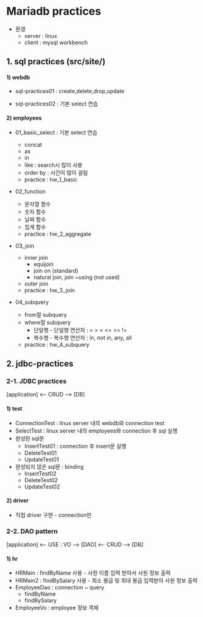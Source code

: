 # Mariadb practices

* 환경 
	* server : linux
	* client : mysql workbench

## 1. sql practices (src/site/)

#### 1) webdb

* sql-practices01 : create,delete,drop,update

* sql-practices02 : 기본 select 연습

#### 2) employees 

* 01_basic_select : 기본 select 연습

	* concat
	* as
	* in
	* like : search시 많이 사용
	* order by : 시간이 많이 걸림
	* practice : hw_1_basic
	
* 02_function

	* 문자열 함수
	* 숫자 함수
	* 날짜 함수
	* 집계 함수
	* practice : hw_2_aggregate

* 03_join

	* inner join
		* equijoin
		* join on (standard)
		* natural join, join ~using (not used)
	* outer join
	* practice : hw_3_join
	
* 04_subquery
	
	* from절 subquery
	* where절 subquery
		* 단일행 - 단일행 연산자 : = > < <= >= !=
		* 복수행 - 복수행 연산자 : in, not in, any, all
	* practice : hw_4_subquery
	
## 2. jdbc-practices

### 2-1. JDBC practices

[application] <-- CRUD --> [DB]

#### 1) test

* ConnectionTest : linux server 내의 webdb와 connection test
* SelectTest : linux server 내의 employees와 connection 후 sql 실행
* 완성된 sql문
	* InsertTest01 : connection 후 insert문 실행
	* DeleteTest01
	* UpdateTest01
* 완성되지 않은 sql문 : binding
	* InsertTest02
	* DeleteTest02
	* UpdateTest02
	
#### 2) driver

* 직접 driver 구현 - connection만

### 2-2. DAO pattern

[application] <-- USE : VO --> [DAO] <-- CRUD --> [DB]

#### 1) hr 

* HRMain  : findByName 사용 - 사원 이름 입력 받아서 사원 정보 출력
* HRMain2 : findBySalary 사용 - 최소 봉급 및 최대 봉급 입력받아 사원 정보 출력
* EmployeeDao : connection ~ query
	* findByName
	* findBySalary
* EmployeeVo : employee 정보 객체
		
